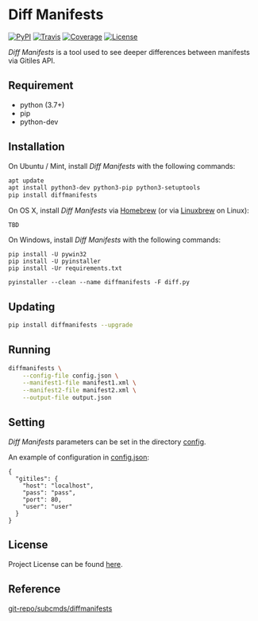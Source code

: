 # Diff Manifests

[![PyPI](https://img.shields.io/pypi/v/diffmanifests.svg?color=brightgreen)](https://pypi.org/project/diffmanifests/)
[![Travis](https://travis-ci.com/craftslab/diffmanifests.svg?branch=master)](https://travis-ci.com/craftslab/diffmanifests)
[![Coverage](https://coveralls.io/repos/github/craftslab/diffmanifests/badge.svg?branch=master)](https://coveralls.io/github/craftslab/diffmanifests?branch=master)
[![License](https://img.shields.io/github/license/craftslab/diffmanifests.svg?color=brightgreen)](https://github.com/craftslab/diffmanifests/blob/master/LICENSE)



*Diff Manifests* is a tool used to see deeper differences between manifests via Gitiles API.



## Requirement

- python (3.7+)
- pip
- python-dev



## Installation

On Ubuntu / Mint, install *Diff Manifests* with the following commands:

```bash
apt update
apt install python3-dev python3-pip python3-setuptools
pip install diffmanifests
```

On OS X, install *Diff Manifests* via [Homebrew](https://brew.sh/) (or via [Linuxbrew](https://linuxbrew.sh/) on Linux):

```
TBD
```

On Windows, install *Diff Manifests* with the following commands:

```
pip install -U pywin32
pip install -U pyinstaller
pip install -Ur requirements.txt

pyinstaller --clean --name diffmanifests -F diff.py
```



## Updating

```bash
pip install diffmanifests --upgrade
```



## Running

```bash
diffmanifests \
    --config-file config.json \
    --manifest1-file manifest1.xml \
    --manifest2-file manifest2.xml \
    --output-file output.json
```



## Setting

*Diff Manifests* parameters can be set in the directory [config](https://github.com/craftslab/diffmanifests/blob/master/diffmanifests/config).

An example of configuration in [config.json](https://github.com/craftslab/diffmanifests/blob/master/diffmanifests/config/config.json):

```
{
  "gitiles": {
    "host": "localhost",
    "pass": "pass",
    "port": 80,
    "user": "user"
  }
}
```



## License

Project License can be found [here](https://github.com/craftslab/diffmanifests/blob/master/LICENSE).



## Reference

[git-repo/subcmds/diffmanifests](https://gerrit.googlesource.com/git-repo/+/master/subcmds/diffmanifests.py)
